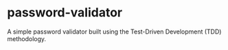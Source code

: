 # password-validator
A simple password validator built using the Test-Driven Development (TDD) methodology. 
